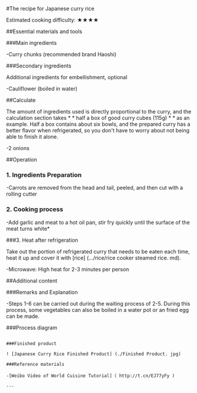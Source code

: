 #The recipe for Japanese curry rice

Estimated cooking difficulty: ★★★★

##Essential materials and tools

###Main ingredients

-Curry chunks (recommended brand Haoshi)

###Secondary ingredients

Additional ingredients for embellishment, optional

-Cauliflower (boiled in water)

##Calculate

The amount of ingredients used is directly proportional to the curry, and the calculation section takes * * half a box of good curry cubes (115g) * * as an example. Half a box contains about six bowls, and the prepared curry has a better flavor when refrigerated, so you don't have to worry about not being able to finish it alone.

-2 onions

##Operation

### 1. Ingredients Preparation

-Carrots are removed from the head and tail, peeled, and then cut with a rolling cutter

### 2. Cooking process

-Add garlic and meat to a hot oil pan, stir fry quickly until the surface of the meat turns white*

###3. Heat after refrigeration

Take out the portion of refrigerated curry that needs to be eaten each time, heat it up and cover it with [rice] (.../rice/rice cooker steamed rice. md).

-Microwave: High heat for 2-3 minutes per person

##Additional content

###Remarks and Explanation

-Steps 1-6 can be carried out during the waiting process of 2-5. During this process, some vegetables can also be boiled in a water pot or an fried egg can be made.

###Process diagram

``` mermaid

###Finished product

! [Japanese Curry Rice Finished Product] (./Finished Product. jpg)

###Reference materials

-[Weibo Video of World Cuisine Tutorial]（ http://t.cn/EJ77yFy )

---